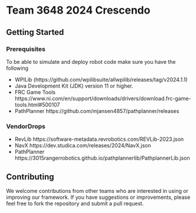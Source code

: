 # Team 3648 2024 Crescendo 

## Getting Started
### Prerequisites

To be able to simulate and deploy robot code make sure you have the following
<ul>
    <li>  WPILib (https://github.com/wpilibsuite/allwpilib/releases/tag/v2024.1.1) 
    <li>Java Development Kit (JDK) version 11 or higher.</li>
    <li> FRC Game Tools https://www.ni.com/en/support/downloads/drivers/download.frc-game-tools.html#500107 </li>
    <li> PathPlanner https://github.com/mjansen4857/pathplanner/releases </li>
</ul>

### VendorDrops
<ul>
    <li> RevLib https://software-metadata.revrobotics.com/REVLib-2023.json </li>
    <li> NavX https://dev.studica.com/releases/2024/NavX.json</li>
    <li> PathPlanner https://3015rangerrobotics.github.io/pathplannerlib/PathplannerLib.json </li>
</ul>
        

## Contributing

We welcome contributions from other teams who are interested in using or improving our framework. If you have suggestions or improvements, please feel free to fork the repository and submit a pull request.
